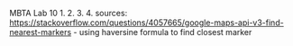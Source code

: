 MBTA Lab 10
1. 
2. 
3. 
4. sources: 
https://stackoverflow.com/questions/4057665/google-maps-api-v3-find-nearest-markers - using haversine formula to find closest marker 